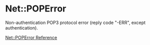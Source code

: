 # Net::POPError

Non-authentication POP3 protocol error (reply code "-ERR", except
authentication).

[Net::POPError Reference](https://ruby-doc.org/stdlib-2.5.0/libdoc/net/pop/rdoc/Net/POPError.html)